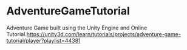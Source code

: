 # AdventureGameTutorial
Adventure Game built using the Unity Engine and Online Tutorial.https://unity3d.com/learn/tutorials/projects/adventure-game-tutorial/player?playlist=44381
